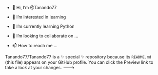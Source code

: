 - 👋 Hi, I’m @Tanando77
- 👀 I’m interested in learning
- 🌱 I’m currently learning Python


- 💞️ I’m looking to collaborate on ...
- 📫 How to reach me ...

Tanando77/Tanando77 is a ✨ special ✨ repository because its `README.md` (this file) appears on your GitHub profile.
You can click the Preview link to take a look at your changes.
--->
